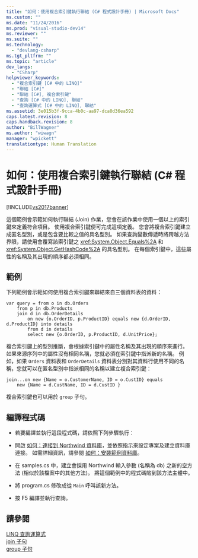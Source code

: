 ```yaml
---
title: "如何：使用複合索引鍵執行聯結 (C# 程式設計手冊) | Microsoft Docs"
ms.custom: ""
ms.date: "11/24/2016"
ms.prod: "visual-studio-dev14"
ms.reviewer: ""
ms.suite: ""
ms.technology: 
  - "devlang-csharp"
ms.tgt_pltfrm: ""
ms.topic: "article"
dev_langs: 
  - "CSharp"
helpviewer_keywords: 
  - "複合索引鍵 [C# 中的 LINQ]"
  - "聯結 [C#]"
  - "聯結 [C#], 複合索引鍵"
  - "查詢 [C# 中的 LINQ], 聯結"
  - "查詢運算式 [C# 中的 LINQ], 聯結"
ms.assetid: 3e015b3f-9cca-4b0c-aa97-dca0d36ea592
caps.latest.revision: 8
caps.handback.revision: 8
author: "BillWagner"
ms.author: "wiwagn"
manager: "wpickett"
translationtype: Human Translation
---
```

# 如何：使用複合索引鍵執行聯結 (C# 程式設計手冊)
[!INCLUDE[vs2017banner](../../../csharp/includes/vs2017banner.md)]

這個範例會示範如何執行聯結 \(Join\) 作業，您會在該作業中使用一個以上的索引鍵來定義符合項目。  使用複合索引鍵便可完成這項定義。  您會將複合索引鍵建立成匿名型別，或是包含要比較之值的具名型別。  如果查詢變數傳遞時將跨越方法界限，請使用會覆寫該索引鍵之 <xref:System.Object.Equals%2A> 和 <xref:System.Object.GetHashCode%2A> 的具名型別。  在每個索引鍵中，這些屬性的名稱及其出現的順序都必須相同。  
  
## 範例  
 下列範例會示範如何使用複合索引鍵來聯結來自三個資料表的資料：  
  
```  
var query = from o in db.Orders  
    from p in db.Products  
    join d in db.OrderDetails   
        on new {o.OrderID, p.ProductID} equals new {d.OrderID,         d.ProductID} into details  
        from d in details  
        select new {o.OrderID, p.ProductID, d.UnitPrice};  
```  
  
 複合索引鍵上的型別推斷，會根據索引鍵中的屬性名稱及其出現的順序來進行。  如果來源序列中的屬性沒有相同名稱，您就必須在索引鍵中指派新的名稱。  例如，如果 `Orders` 資料表和 `OrderDetails` 資料表分別對其資料行使用不同的名稱，您就可以在匿名型別中指派相同的名稱以建立複合索引鍵：  
  
```  
join...on new {Name = o.CustomerName, ID = o.CustID} equals   
    new {Name = d.CustName, ID = d.CustID }  
```  
  
 複合索引鍵也可以用於 `group` 子句。  
  
## 編譯程式碼  
  
-   若要編譯並執行這段程式碼，請依照下列步驟執行：  
  
-   開啟 [如何：連接到 Northwind 資料庫](../Topic/How%20to:%20Connect%20to%20the%20Northwind%20Database.md)，並依照指示來設定專案及建立資料庫連接。  如需詳細資訊，請參閱 [如何：安裝範例資料庫](../Topic/How%20to:%20Install%20Sample%20Databases.md)。  
  
-   在 samples.cs 中，建立會採用 Northwind 輸入參數 \(名稱為 db\) 之新的空方法 \(相似於該檔案中的其他方法\)。  將這個範例中的程式碼貼到該方法主體中。  
  
-   將 program.cs 修改成從 `Main` 呼叫該新方法。  
  
-   按 F5 編譯並執行查詢。  
  
## 請參閱  
 [LINQ 查詢運算式](../../../csharp/programming-guide/linq-query-expressions/index.md)   
 [join 子句](../../../csharp/language-reference/keywords/join-clause.md)   
 [group 子句](../../../csharp/language-reference/keywords/group-clause.md)
